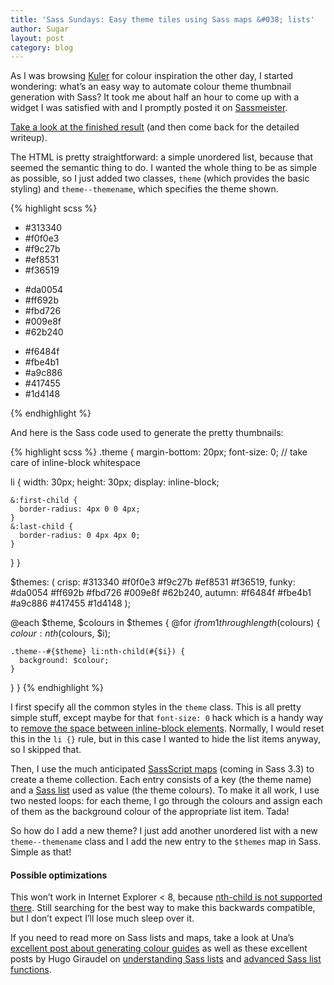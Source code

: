 ```yaml
---
title: 'Sass Sundays: Easy theme tiles using Sass maps &#038; lists'
author: Sugar
layout: post
category: blog
---
```

As I was browsing <a href="https://kuler.adobe.com" target="_blank">Kuler</a> for colour inspiration the other day, I started wondering: what&#8217;s an easy way to automate colour theme thumbnail generation with Sass? It took me about half an hour to come up with a widget I was satisfied with and I promptly posted it on <a href="http://sassmeister.com" target="_blank">Sassmeister</a>.

<a href="http://sassmeister.com/gist/7597251" target="_blank">Take a look at the finished result</a> (and then come back for the detailed writeup).

The HTML is pretty straightforward: a simple unordered list, because that seemed the semantic thing to do. I wanted the whole thing to be as simple as possible, so I just added two classes, <code class="inline">theme</code> (which provides the basic styling) and <code class="inline">theme--themename</code>, which specifies the theme shown.

{% highlight scss %}
<ul class="theme theme--crisp">
  <li>#313340</li>
  <li>#f0f0e3</li>
  <li>#f9c27b</li>
  <li>#ef8531</li>
  <li>#f36519</li>
</ul>

<ul class="theme theme--funky">
  <li>#da0054</li>
  <li>#ff692b</li>
  <li>#fbd726</li>
  <li>#009e8f</li>
  <li>#62b240</li>
</ul>

<ul class="theme theme--autumn">
  <li>#f6484f</li>
  <li>#fbe4b1</li>
  <li>#a9c886</li>
  <li>#417455</li>
  <li>#1d4148</li>
</ul>
{% endhighlight %}

And here is the Sass code used to generate the pretty thumbnails:

{% highlight scss %}
.theme {
  margin-bottom: 20px;
  font-size: 0; // take care of inline-block whitespace

  li {
    width: 30px;
    height: 30px;
    display: inline-block;

    &:first-child {
      border-radius: 4px 0 0 4px;
    }
    &:last-child {
      border-radius: 0 4px 4px 0;
    }
  }
}

$themes: (
  crisp: #313340 #f0f0e3 #f9c27b #ef8531 #f36519,
  funky: #da0054 #ff692b #fbd726 #009e8f #62b240,
  autumn: #f6484f #fbe4b1 #a9c886 #417455 #1d4148
);

@each $theme, $colours in $themes {
  @for $i from 1 through length($colours) {
    $colour: nth($colours, $i);

    .theme--#{$theme} li:nth-child(#{$i}) {
      background: $colour;
    }
  }
}
{% endhighlight %}

I first specify all the common styles in the <code class="inline">theme</code> class. This is all pretty simple stuff, except maybe for that <code class="inline">font-size: 0</code> hack which is a handy way to <a href="http://css-tricks.com/fighting-the-space-between-inline-block-elements/" target="_blank">remove the space between inline-block elements</a>. Normally, I would reset this in the <code class="inline">li {}</code> rule, but in this case I wanted to hide the list items anyway, so I skipped that.

Then, I use the much anticipated <a href="https://github.com/nex3/sass/blob/master/doc-src/SASS_CHANGELOG.md#sassscript-maps" target="_blank">SassScript maps</a> (coming in Sass 3.3) to create a theme collection. Each entry consists of a key (the theme name) and a <a href="http://sass-lang.com/documentation/file.SASS_REFERENCE.html#lists" target="_blank">Sass list</a> used as value (the theme colours). To make it all work, I use two nested loops: for each theme, I go through the colours and assign each of them as the background colour of the appropriate list item. Tada!

So how do I add a new theme? I just add another unordered list with a new <code class="inline">theme--themename</code> class and I add the new entry to the <code class="inline">$themes</code> map in Sass. Simple as that!

#### Possible optimizations

This won&#8217;t work in Internet Explorer < 8, because <a href="http://caniuse.com/#feat=css-sel3" target="_blank">nth-child is not supported there</a>. Still searching for the best way to make this backwards compatible, but I don&#8217;t expect I&#8217;ll lose much sleep over it.

If you need to read more on Sass lists and maps, take a look at Una&#8217;s <a href="http://blog.unakravets.com/post/67057158293/use-sass-3-3-maps-to-make-on-the-fly-color-guides" target="_blank">excellent post about generating colour guides</a> as well as these excellent posts by Hugo Giraudel on <a href="http://hugogiraudel.com/2013/07/15/understanding-sass-lists/" target="_blank">understanding Sass lists</a> and <a href="http://hugogiraudel.com/2013/08/08/advanced-sass-list-functions/" target="_blank">advanced Sass list functions</a>.
